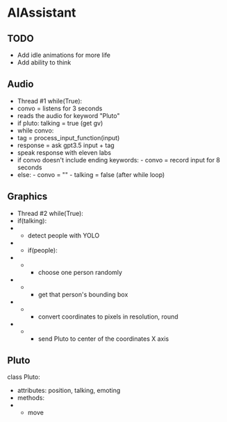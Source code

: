 # AIAssistant

## TODO
- Add idle animations for more life
- Add ability to think

## Audio
- Thread #1
while(True):
 - convo = listens for 3 seconds
 - reads the audio for keyword "Pluto"
 - if pluto:
    talking = true (get gv)
  - while convo:
   - tag = process_input_function(input)
   - response = ask gpt3.5 input + tag
   - speak response with eleven labs
   - if convo doesn't include ending keywords:
    - convo = record input for 8 seconds
   - else:
    - convo = ""
    - talking = false (after while loop)

## Graphics
- Thread #2
while(True):
- if(talking):
- * detect people with YOLO
- * if(people):
- * - choose one person randomly
- * - get that person's bounding box
- * - convert coordinates to pixels in resolution, round
- * - send Pluto to center of the coordinates X axis

## Pluto
class Pluto:
- attributes: position, talking, emoting
- methods:
- * move
